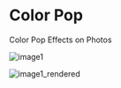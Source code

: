 # Color Pop
Color Pop Effects on Photos

![image1](https://image.ibb.co/m0bJ1y/0000001.png)

![image1_rendered](https://image.ibb.co/gWBnTd/0000001_rendered.png)
